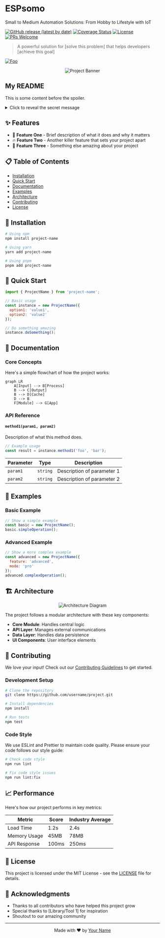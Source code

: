 # ESPsomo
Small to Medium Automation Solutions: From Hobby to Lifestyle with IoT

[![GitHub release (latest by date)](https://img.shields.io/github/v/release/espsomo/project)](https://github.com/espsomo/project/releases)
[![Coverage Status](https://img.shields.io/codecov/c/github/espsomo/project/master)](https://codecov.io/gh/espsomo/project)
[![License](https://img.shields.io/github/license/espsomo/project)](LICENSE)
[![PRs Welcome](https://img.shields.io/badge/PRs-welcome-brightgreen.svg)](CONTRIBUTING.md)

> A powerful solution for [solve this problem] that helps developers [achieve this goal]

[![Foo](https://img.shields.io/badge/SUBSCRIBE%20-brightgreen.svg?style=social&logo=telegram&color=blue)](https://t.me/ESPsomo)

<p align="center">
  <img src="/api/placeholder/800/400" alt="Project Banner">
</p>

## My README

This is some content before the spoiler.

<details>
  <summary>Click to reveal the secret message</summary>
  The secret message is: GitHub is awesome!
  <details>
  <summary>Click to reveal the secret message</summary>
  The secret message is: GitHub is awesome!
    <details>
  <summary>Click to reveal the secret message</summary>
  The secret message is: GitHub is awesome!
</details>
</details>
</details>

## ✨ Features

- 🎯 **Feature One** - Brief description of what it does and why it matters
- 🔥 **Feature Two** - Another killer feature that sets your project apart
- 🎨 **Feature Three** - Something else amazing about your project


## 📋 Table of Contents

- [Installation](#installation)
- [Quick Start](#quick-start)
- [Documentation](#documentation)
- [Examples](#examples)
- [Architecture](#architecture)
- [Contributing](#contributing)
- [License](#license)

## 🚀 Installation

```bash
# Using npm
npm install project-name

# Using yarn
yarn add project-name

# Using pnpm
pnpm add project-name
```

## 🏃 Quick Start

```javascript
import { ProjectName } from 'project-name';

// Basic usage
const instance = new ProjectName({
  option1: 'value1',
  option2: 'value2'
});

// Do something amazing
instance.doSomething();
```

## 📖 Documentation

### Core Concepts

Here's a simple flowchart of how the project works:

```mermaid
graph LR
    A[Input] --> B[Process]
    B --> C[Output]
    B --> D[Cache]
    D --> B
    F[Module] --> G[App]
```

### API Reference

#### `method1(param1, param2)`

Description of what this method does.

```javascript
// Example usage
const result = instance.method1('foo', 'bar');
```

| Parameter | Type     | Description                |
|-----------|----------|----------------------------|
| `param1`  | `string` | Description of parameter 1 |
| `param2`  | `string` | Description of parameter 2 |

## 🎯 Examples

### Basic Example

```javascript
// Show a simple example
const basic = new ProjectName();
basic.simpleOperation();
```

### Advanced Example

```javascript
// Show a more complex example
const advanced = new ProjectName({
  feature: 'advanced',
  mode: 'pro'
});
advanced.complexOperation();
```

## 🏗 Architecture

<p align="center">
  <img src="/api/placeholder/800/600" alt="Architecture Diagram">
</p>

The project follows a modular architecture with these key components:

- **Core Module**: Handles central logic
- **API Layer**: Manages external communications
- **Data Layer**: Handles data persistence
- **UI Components**: User interface elements

## 🤝 Contributing

We love your input! Check out our [Contributing Guidelines](CONTRIBUTING.md) to get started.

### Development Setup

```bash
# Clone the repository
git clone https://github.com/username/project.git

# Install dependencies
npm install

# Run tests
npm test
```

### Code Style

We use ESLint and Prettier to maintain code quality. Please ensure your code follows our style guide:

```bash
# Check code style
npm run lint

# Fix code style issues
npm run lint:fix
```

## 📈 Performance

Here's how our project performs in key metrics:

| Metric           | Score  | Industry Average |
|------------------|--------|------------------|
| Load Time        | 1.2s   | 2.4s            |
| Memory Usage     | 45MB   | 78MB            |
| API Response     | 100ms  | 250ms           |

## 📄 License

This project is licensed under the MIT License - see the [LICENSE](LICENSE) file for details.

## 🙏 Acknowledgments

- Thanks to all contributors who have helped this project grow
- Special thanks to [Library/Tool 1] for inspiration
- Shoutout to our amazing community

---

<p align="center">Made with ❤️ by <a href="https://github.com/username">Your Name</a></p>
